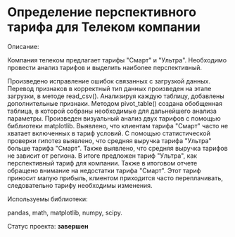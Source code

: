 # Определение перспективного тарифа для Телеком компании

Описание:

Компания телеком предлагает тарифы "Смарт" и "Ультра". Необходимо провести анализ тарифов и выделить наиболее перспективный.

Произведено исправление ошибок связанных с загрузкой данных. Перевод признаков в корректный тип данных произведен на этапе загрузки, в методе read_csv(). Анализируя каждую таблицу, добавлены дополнительные признаки. Методом pivot_table() создана обобщенная таблица, в которой собраны необходимые для дальнейшего анализа параметры. Произведен визуальный анализ двух тарифов с помощью библиотеки matplotlib. Выявлено, что клиентам тарифа "Смарт" часто не хватает включенных в тариф условий.  С помощью статистической проверки гипотез выявлено, что средняя выручка тарифа "Ультра" больше тарифа "Смарт". Также выявлено, что средняя выручка тарифов не зависит от региона. В итоге предложен тариф "Ультра", как перспективный тариф для компании. Также в итоговом отчете обращено внимание на недостатки тарифа "Смарт". Этот тариф приносит малую прибыль, клиентом приходится часто переплачивать, следовательно тарифу необходимы изменения.

Используемы библиотеки:

pandas, math, matplotlib, numpy, scipy.

Статус проекта: __завершен__
